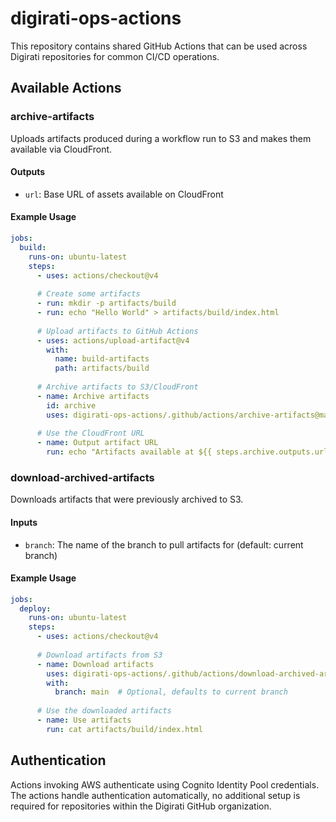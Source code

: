 # digirati-ops-actions

This repository contains shared GitHub Actions that can be used across Digirati repositories for common CI/CD operations.

## Available Actions

### archive-artifacts

Uploads artifacts produced during a workflow run to S3 and makes them available via CloudFront.

#### Outputs

- `url`: Base URL of assets available on CloudFront

#### Example Usage

```yaml
jobs:
  build:
    runs-on: ubuntu-latest
    steps:
      - uses: actions/checkout@v4
      
      # Create some artifacts
      - run: mkdir -p artifacts/build
      - run: echo "Hello World" > artifacts/build/index.html
      
      # Upload artifacts to GitHub Actions
      - uses: actions/upload-artifact@v4
        with:
          name: build-artifacts
          path: artifacts/build
      
      # Archive artifacts to S3/CloudFront
      - name: Archive artifacts
        id: archive
        uses: digirati-ops-actions/.github/actions/archive-artifacts@main
      
      # Use the CloudFront URL
      - name: Output artifact URL
        run: echo "Artifacts available at ${{ steps.archive.outputs.url }}"
```

### download-archived-artifacts

Downloads artifacts that were previously archived to S3.

#### Inputs

- `branch`: The name of the branch to pull artifacts for (default: current branch)

#### Example Usage

```yaml
jobs:
  deploy:
    runs-on: ubuntu-latest
    steps:
      - uses: actions/checkout@v4
      
      # Download artifacts from S3
      - name: Download artifacts
        uses: digirati-ops-actions/.github/actions/download-archived-artifacts@main
        with:
          branch: main  # Optional, defaults to current branch
      
      # Use the downloaded artifacts
      - name: Use artifacts
        run: cat artifacts/build/index.html
```

## Authentication

Actions invoking AWS authenticate using Cognito Identity Pool credentials. The actions handle authentication automatically, no additional setup is required for repositories within the Digirati GitHub organization.
